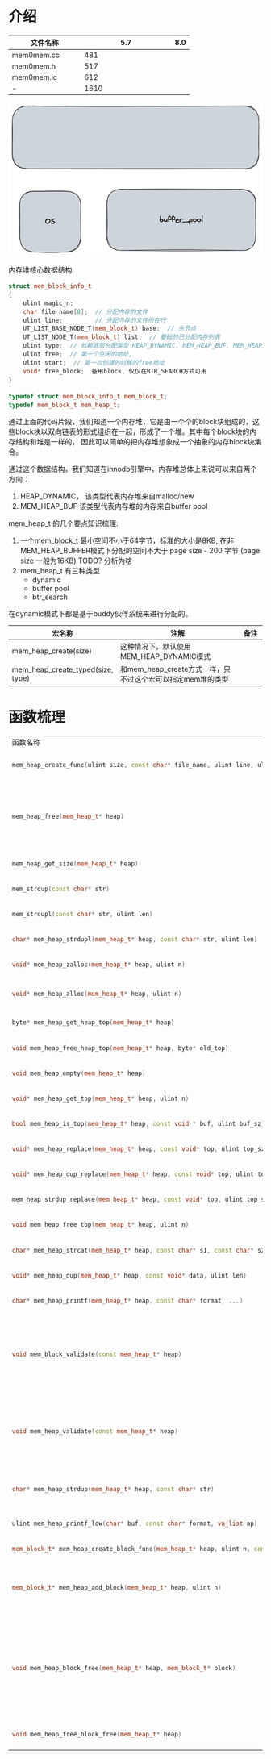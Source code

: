# 介绍

|文件名称|5.7|8.0|
|-|-|-|
|mem0mem.cc|481|
|mem0mem.h|517|
|mem0mem.ic|612|
|-|1610|

![内存堆数据结构](./mem_heap.excalidraw.png)

内存堆核心数据结构
```cpp
struct mem_block_info_t
{
    ulint magic_n;
    char file_name[8];  // 分配内存的文件
    ulint line;         // 分配内存的文件所在行
    UT_LIST_BASE_NODE_T(mem_block_t) base;  // 头节点
    UT_LIST_NODE_T(mem_block_t) list;  // 基础的已分配内存列表
    ulint type;  // 依赖底层分配类型 HEAP_DYNAMIC, MEM_HEAP_BUF, MEM_HEAP_BTR_SEARCH
    ulint free;  // 第一个空闲的地址, 
    ulint start;  // 第一次创建的时候的free地址
    void* free_block;  备用block, 仅仅在BTR_SEARCH方式可用
}

typedef struct mem_block_info_t mem_block_t;
typedef mem_block_t mem_heap_t;

```

通过上面的代码片段，我们知道一个内存堆，它是由一个个的block块组成的，这些block块以双向链表的形式组织在一起，形成了一个堆。其中每个block块的内存结构和堆是一样的，
因此可以简单的把内存堆想象成一个抽象的内存block块集合。

通过这个数据结构，我们知道在innodb引擎中，内存堆总体上来说可以来自两个方向：
1. HEAP_DYNAMIC， 该类型代表内存堆来自malloc/new
2. MEM_HEAP_BUF  该类型代表内存堆的内存来自buffer pool

mem_heap_t 的几个要点知识梳理:
1. 一个mem_block_t 最小空间不小于64字节，标准的大小是8KB, 在非MEM_HEAP_BUFFER模式下分配的空间不大于 page size - 200 字节 (page size 一般为16KB)  TODO? 分析为啥
2. mem_heap_t 有三种类型
   * dynamic
   * buffer pool
   * btr_search

在dynamic模式下都是基于buddy伙伴系统来进行分配的。


<style>
table th:first-of-type {
    width: 40%;
}
table th:nth-of-type(2) {
    width: 50%;
}
table th:nth-of-type(3) {
    width: 10%;
}
</style>
|宏名称|注解|备注|
|-|-|-|
|mem_heap_create(size)|这种情况下，默认使用MEM_HEAP_DYNAMIC模式||
|mem_heap_create_typed(size, type)|和mem_heap_create方式一样，只不过这个宏可以指定mem堆的类型||


# 函数梳理

<table>
<tr>
<td> 函数名称 </td> <td> 注解 </td> <td> 备注 </td>
</tr>
<tr>
<td width="30%"> 

```cpp
mem_heap_create_func(ulint size, const char* file_name, ulint line, ulint type) 
```
</td>
<td width="50%">
默认size如果为0,那么默认就取64字节，如果size < 64字节呢？这个写法不是很好，可以参考下8.0版本的代码实现, 然后就是根据大小和类型创建一个block块, 第一个block块不应该在buffer pool中，设置buf_block为空, 第一个块初始化base节点，并且把当前的block块添加到base链表中去
</td>
<td width="20%"></td>
</tr>
<tr>
<td>

```cpp
mem_heap_free(mem_heap_t* heap)
```
</td>
<td>
首先是获取内存堆的base节点, 如果free_block不为空，那么要释放free_block; 

```cpp
while(block != NULL) {
  prev_block = UT_LIST_GET_PREV(list, block);  // 对于双向链表base节点的prev就是最后一个节点
  mem_heap_block_free(heap, block); // 释放heap中最后的一个block块，直到内存堆中所有的block块都free掉
  block = prev_block;
} 
```
</td>
<td>TODO: 研究free_block的作用</td>
</tr>
<tr>
<td>

```cpp
mem_heap_get_size(mem_heap_t* heap)
```
</td>
<td>返回heap占用的内存大小 total_size|如果是有free_block那么还需要添加一个页的大小16kb</td>
<td></td>
</tr>
<tr>
<td>

```cpp
mem_strdup(const char* str)
```
</td>
<td>ut_malloc_nokey分配一块内存容纳str,然后把str拷贝过去，返回新指针</td>
<td></td>
</tr>
<tr>
<td>

```cpp
mem_strdupl(const char* str, ulint len)
```
</td>
<td>功能和mem_strdup函数一样，只是这里用户可以控制长度len</td>
</tr>
<tr>
<td>

```cpp
char* mem_heap_strdupl(mem_heap_t* heap, const char* str, ulint len)
```
</td>
<td>
相比之前的strdup系列的函数，这个函数多了一个Heap形参，也就是说可以指定在具体的heap上来拷贝字符串
</td>
</tr>
<tr>
<td>

```cpp
void* mem_heap_zalloc(mem_heap_t* heap, ulint n)
```
</td>
<td>在指定的内存堆上分配内存，并且把前n个字节用0来填充</td>
</tr>
<tr>
<td>

```cpp
void* mem_heap_alloc(mem_heap_t* heap, ulint n)
```
</td>
<td>
1. 首先是验证heap, 取出链表的最后一个节点
2. 断言block的类型不是MEM_HEAP_BUFFER, 要分配的内存大小小于一个页-200字节
3. 判断一下是否有足够的空闲空间，如果没有足够的空闲空间，那么就创建一个新的block块，添加到heap堆中去
   注意分配的内存是按照8字节对齐的。
4. todo
</td>
</tr>
<tr>
<td>

```cpp
byte* mem_heap_get_heap_top(mem_heap_t* heap)
```
</td>
<td>todo</td>
</tr>
<tr>
<td>

```cpp
void mem_heap_free_heap_top(mem_heap_t* heap, byte* old_top)

```
</td>
<td>todo</td>
</tr>
<tr>
<td>

```cpp
void mem_heap_empty(mem_heap_t* heap)
```
</td>
<td></td>
</tr>
<tr>
<td>

```cpp
void* mem_heap_get_top(mem_heap_t* heap, ulint n)
```
</td>
<td></td>
</tr>
<tr>
<td>

```cpp
bool mem_heap_is_top(mem_heap_t* heap, const void * buf, ulint buf_sz)
```
</td>
<td></td>
</tr>
<tr>
<td>

```cpp
void* mem_heap_replace(mem_heap_t* heap, const void* top, ulint top_sz, ulint new_sz)

```
</td>
<td></td>
</tr>
<tr>
<td>

```cpp
void* mem_heap_dup_replace(mem_heap_t* heap, const void* top, ulint top_sz, const void* data, ulint data_sz)
```
</td>
<td></td>
</tr>
<tr>
<td>

```cpp
mem_heap_strdup_replace(mem_heap_t* heap, const void* top, ulint top_sz, const char* str)
```
</td>
<td></td>
</tr>
<tr>
<td>

```cpp
void mem_heap_free_top(mem_heap_t* heap, ulint n)
```
</td>
<td></td>
</tr>
<tr>
<td>

```cpp
char* mem_heap_strcat(mem_heap_t* heap, const char* s1, const char* s2)
```
</td>
<td>在内存堆heap上，分配内存，然后把s1和s2连接起来返回新的指针</td>
</tr>
<tr>
<td>

```cpp
void* mem_heap_dup(mem_heap_t* heap, const void* data, ulint len)
```
</td>
<td>分配len长度的内存，然后把data拷贝到新的内存返回</td>
<td>依赖函数mem_heap_alloc</td>
</tr>
<tr>
<td>

```cpp
char* mem_heap_printf(mem_heap_t* heap, const char* format, ...)
```
</td>
<td>根据指定的格式来打印， 比如说, s, u, l等类型</td>
<td>这个函数底层依赖其他的函数，todo</td>
</tr>
<tr>
<td>

```cpp
void mem_block_validate(const mem_heap_t* heap)
```
</td>
<td>验证heap的有效性</td>
<td>主要是验证block块上的magic_n魔数，是否为MEM_BLOCK_MAGIC_N,
注意：这里的形参是mem_heap_t*， 而在定义的时候是mem_block_t*， 这个写的不严谨
</td>
</tr>
<tr>
<td>

```cpp
void mem_heap_validate(const mem_heap_t* heap)
```
</td>
<td>对于内存堆的检查是，从头开始遍历mem_block内存块，检查其magic_n是否正确，对于不同的block类型，
比如说：MEM_HEAP_DYNAMIC类型，在检查的时候会直接退出。而只有MEM_HEAP_BUFFER和MEM_HEAP_BTR_SEARCH类型，在检查的时候会去判断block的大小要小于一个内存页.

```cpp
ut_add(block->len <= UNIV_PAGE_SIZE);
```

除此之外，就是检查heap的大小应为所有block的大小之和。
</td>
<td>显然只有在heap的第一个block才会设置total_size</td>
</tr>
<tr>
<td>

```cpp
char* mem_heap_strdup(mem_heap_t* heap, const char* str)
```
</td>
<td>在内存堆上分配内存，拷贝字符串，然后返回内存指针</td>
<td>类比mem_heap_dup, 只不过这个函数只操作字符串, 底层是先依赖mem_heap_dup函数</td>
</tr>
<tr>
<td>

```cpp
ulint mem_heap_printf_low(char* buf, const char* format, va_list ap)
```
</td>
<td>todo</td>
<td></td>
</tr>
<tr>
<td>

```cpp
mem_block_t* mem_heap_create_block_func(mem_heap_t* heap, ulint n, const char* file_name, ulint line, ulint type)
```
</td>
<td>todo</td>
</tr>
<tr>
<td>

```cpp
mem_block_t* mem_heap_add_block(mem_heap_t* heap, ulint n)
```
</td>
<td>
1. 验证heap, 取出队列的尾结点block, 也就是说每次分配内存的时候都是从尾部节点分配的
2. 获取获取老的block大小，然后扩大2倍
3. 如果heap的类型不是dynamic的话，也就是从buffer pool中取， 那么要保证分配的内存最大为  (页大小-200字节)
   同时，每次扩大2倍的上限就是MEM_MAX_ALLOC_IN_BUF
   但是如果页的大小，大于16kb, 那么我们就取8000, 不然还是取MEM_MAX_ALLOC_IN_BUF
4. 根据新的大小，类型创建一个新的bloc块, 显然新的block块的大小是之前链表末尾大小的2倍
5. 把新的block块，添加在链表的尾部
</td>
</tr>
<tr>
<td>

```cpp
void mem_heap_block_free(mem_heap_t* heap, mem_block_t* block)
```
</td>
<td>

1. 先把buf_block 转换为 buf_block_t* 
2. 验证mem block
3. 把当前block从堆的链表中移除
4. 修改堆的内存大小
5. 获取block块的大小和堆的类型
6. 修改block块的magic_n，把其状态设置为freed (MEM_FREED_BLOCK_MAGIC_N)
7. 如果类型是dynamic 或者block块的大小小于8kb, 那么久直接调用free把内存释放掉,
    如果不是dynamic并且内存的大小大于等于8kb那么就调用buf_block_free(buf_block), todo放回free list？这块要看下buf pool的管理
</td>
<td>了解下buf_block_free函数, 也就是说如果这个页是来自buf pool 的话，就会设置block的buf_block字段</td>
</tr>
<tr>
<td>

```cpp
void mem_heap_free_block_free(mem_heap_t* heap)
```
</td>
<td>如果heap的free_block不为空，那么就把heap的free_block, 调用buf pool 的管理函数buf_block_free 释放掉</td>
</tr>
<tr>
<td>
</table>



